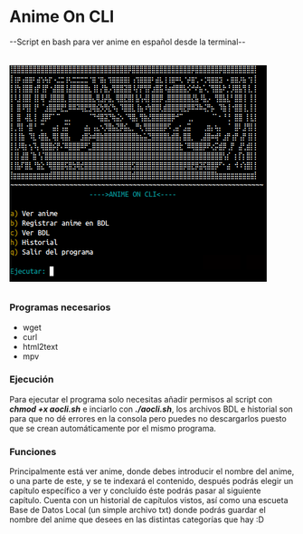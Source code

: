 # Anime On CLI
--Script en bash para ver anime en español desde la terminal--
######
![picindex](acap.png)
######
### Programas necesarios
- wget
- curl
- html2text
- mpv
### Ejecución
Para ejecutar el programa solo necesitas añadir permisos al script con ***chmod +x aocli.sh*** e inciarlo con ***./aocli.sh***, los archivos BDL e historial son para que no dé errores en la consola pero puedes no descargarlos puesto que se crean automáticamente por el mismo programa.
### Funciones
Principalmente está ver anime, donde debes introducir el nombre del anime, o una parte de este, y se te indexará el contenido, después podrás elegir un capítulo específico a ver y concluído éste podrás pasar al siguiente capítulo. Cuenta con un historial de capítulos vistos, así como una escueta Base de Datos Local (un simple archivo txt) donde podrás guardar el nombre del anime que desees en las distintas categorías que hay :D
######
